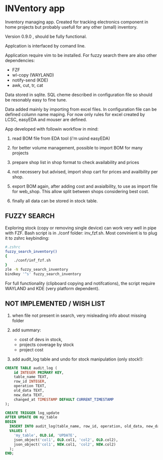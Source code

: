 # INVentory app

Inventory managing app. Created for tracking electronics component in home
projects but probably usefull for any other (small) inventory.

Version 0.9.0 , should be fully functional.

Applcation is interfaced by comand line.

Application require vim to be installed. For fuzzy search there are also other dependencies:

- FZF
- wl-copy (WAYLAND)
- notify-send (KDE)
- awk, cut, tr, cat

Data stored in sqlite. SQL cheme described in configuration file so should
be resonably easy to fine tune.

Data added mainly by importing from excel files. In configuration file can be defined
column name maping. For now only rules for excel created by LCSC, easyEDA and mouser
are defined.

App developed with followin workflow in mind:

1. read BOM file from EDA tool (i'm usind easyEDA)

2. for better volume management, possible to import BOM for many projects

3. prepare shop list in shop format to check availability and prices

4. not necessery but advised, import shop cart for prices and availbility per shop.

5. export BOM again, after adding cost and avaialbility, to use as import file for
web_shop. This allow split between shops considering best cost.

6. finally all data can be stored in stock table.

## FUZZY SEARCH

Exploring stock (copy or removing single device) can work very well in pipe
with FZF. Bash script is in ./conf folder: inv_fzf.sh.
Most convinient is to plug it to zshrc keybinding:

```bash
#.zshrc
fuzzy_search_inventory()
{
    ./conf/inf_fzf.sh
}
zle -N fuzzy_search_inventory
bindkey '^s' fuzzy_search_inventory
```

For full functionality (clipboard copying and notifcations), the script
require WAYLAND and KDE (very platform dependent).

## NOT IMPLEMENTED / WISH LIST

1. when file not present in search, very misleading info about missing folder

2. add summary:

    - cost of devs in stock,
    - projects coverage by stock
    - project cost

3. add audit_log table and undo for stock manipulation (only stock!):

```sql
CREATE TABLE audit_log (
    id INTEGER PRIMARY KEY,
    table_name TEXT,
    row_id INTEGER,
    operation TEXT,
    old_data TEXT,
    new_data TEXT,
    changed_at TIMESTAMP DEFAULT CURRENT_TIMESTAMP
);

CREATE TRIGGER log_update
AFTER UPDATE ON my_table
BEGIN
  INSERT INTO audit_log(table_name, row_id, operation, old_data, new_data)
  VALUES (
    'my_table', OLD.id, 'UPDATE',
    json_object('col1', OLD.col1, 'col2', OLD.col2),
    json_object('col1', NEW.col1, 'col2', NEW.col2)
  );
END;
```
